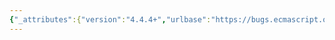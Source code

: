 ```yaml
---
{"_attributes":{"version":"4.4.4+","urlbase":"https://bugs.ecmascript.org/","maintainer":"dherman@mozilla.com"},"bug":{"bug_id":1733,"creation_ts":"2013-08-06 12:00:00 -0700","short_desc":"Sections after 15.7.2.6 are not numbered properly","delta_ts":"2013-08-23 08:22:37 -0700","product":"Draft for 6th Edition","component":"editorial issue","version":"Rev 16: July 15, 2013 Draft","rep_platform":"All","op_sys":"All","bug_status":"RESOLVED","resolution":"FIXED","priority":"Normal","bug_severity":"enhancement","everconfirmed":true,"reporter":{"uid":"jorendorff","name":"Jason Orendorff"},"assigned_to":{"uid":"allen","name":"Allen Wirfs-Brock"},"long_desc":[{"commentid":4779,"comment_count":0,"who":{"uid":"jorendorff","name":"Jason Orendorff"},"bug_when":"2013-08-06 12:00:07 -0700","thetext":"The headings for sections about \"Number.EPSILON\", \"Number.MAX_INTEGER\", and so on are not autonumbered."},{"commentid":4780,"comment_count":1,"who":{"uid":"jorendorff","name":"Jason Orendorff"},"bug_when":"2013-08-06 12:02:01 -0700","thetext":"\"15.7.4.8 Number.prototype.clz ()\" - same thing."},{"commentid":4784,"comment_count":2,"who":{"uid":"allen","name":"Allen Wirfs-Brock"},"bug_when":"2013-08-06 17:45:23 -0700","thetext":"fixed in rev17 editor's draft"},{"commentid":5087,"comment_count":3,"who":{"uid":"allen","name":"Allen Wirfs-Brock"},"bug_when":"2013-08-23 08:22:37 -0700","thetext":"fixed in rev17, August 23, 2013 draft"}]}}
---
```

